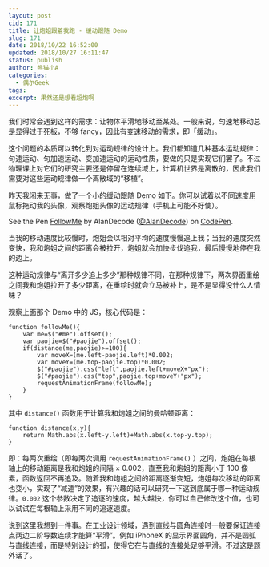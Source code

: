 ```yaml
---
layout: post
cid: 171
title: 让炮姐跟着我跑 - 缓动跟随 Demo
slug: 171
date: 2018/10/22 16:52:00
updated: 2018/10/27 16:11:47
status: publish
author: 熊猫小A
categories: 
  - 偶尔Geek
tags: 
excerpt: 果然还是想看超炮啊
---
```



我们时常会遇到这样的需求：让物体平滑地移动至某处。一般来说，匀速地移动总是显得过于死板，不够 fancy，因此有变速移动的需求，即「缓动」。

这个问题的本质可以转化到对运动规律的设计上。我们都知道几种基本运动规律：匀速运动、匀加速运动、变加速运动的运动性质，要做的只是实现它们罢了。不过物理课上对它们的研究主要还是停留在连续域上，计算机世界是离散的，因此我们需要对这些运动规律做一个离散域的“移植”。

昨天我闲来无事，做了一个小的缓动跟随 Demo 如下。你可以试着以不同速度用鼠标拖动我的头像，观察炮姐头像的运动规律（手机上可能不好使）。

<p data-height="467" data-theme-id="0" data-slug-hash="xyJXXm" data-default-tab="js,result" data-user="AlanDecode" data-pen-title="FollowMe" class="codepen">See the Pen <a href="https://codepen.io/AlanDecode/pen/xyJXXm/">FollowMe</a> by AlanDecode (<a href="https://codepen.io/AlanDecode">@AlanDecode</a>) on <a href="https://codepen.io">CodePen</a>.</p>
<script async src="https://static.codepen.io/assets/embed/ei.js"></script>

当我的移动速度比较慢时，炮姐会以相对平均的速度慢慢追上我；当我的速度突然变快，我和炮姐之间的距离会被拉开，炮姐就会加快步伐追我，最后慢慢地停在我的边上。

这种运动规律与“离开多少追上多少”那种规律不同，在那种规律下，两次界面重绘之间我和炮姐拉开了多少距离，在重绘时就会立马被补上，是不是显得没什么人情味？

观察上面那个 Demo 中的 JS，核心代码是：

```JS
function followMe(){
    var me=$("#me").offset();
    var paojie=$("#paojie").offset();
    if(distance(me,paojie)>=100){
        var moveX=(me.left-paojie.left)*0.002;
        var moveY=(me.top-paojie.top)*0.002;
        $("#paojie").css("left",paojie.left+moveX+"px");
        $("#paojie").css("top",paojie.top+moveY+"px"); 
        requestAnimationFrame(followMe);
    }
}
```

其中 `distance()` 函数用于计算我和炮姐之间的曼哈顿距离：

```JS
function distance(x,y){
    return Math.abs(x.left-y.left)+Math.abs(x.top-y.top);
}
```

即：每两次重绘（即每两次调用 `requestAnimationFrame()` ）之间，炮姐在每根轴上的移动距离是我和炮姐的间隔 × 0.002，直至我和炮姐的距离小于 100 像素，函数返回不再追及。随着我和炮姐之间的距离逐渐变短，炮姐每次移动的距离也变小，实现了“减速”的效果，有兴趣的话可以研究一下这到底属于哪一种运动规律。`0.002` 这个参数决定了追逐的速度，越大越快，你可以自己修改这个值，也可以试试在每根轴上采用不同的追逐速度。

说到这里我想到一件事。在工业设计领域，遇到直线与圆角连接时一般要保证连接点两边二阶导数连续才能算“平滑”。例如 iPhoneX 的显示界面圆角，并不是圆弧与直线连接，而是特别设计的弧，使得它在与直线的连接处足够平滑。不过这是题外话了。